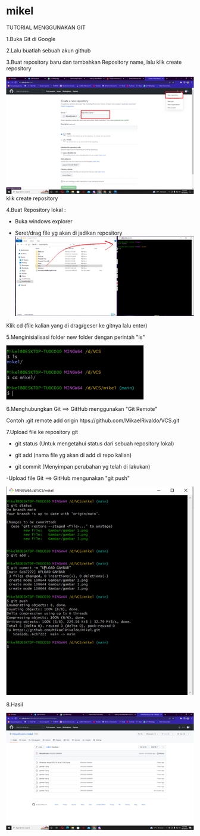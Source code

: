 # mikel
TUTORIAL MENGGUNAKAN GIT

1.Buka Git di Google

2.Lalu buatlah sebuah akun github

3.Buat repository baru dan tambahkan Repository name, lalu klik create repository

![](Gambar/gambar%207.png)
klik create repository

4.Buat Repository lokal :
   - Buka windows explorer
  
   - Seret/drag file yg akan di jadikan repository
 ![](Gambar/gambar%205.png)
 
 Klik cd (file kalian yang di drag/geser ke gitnya lalu enter)

5.Menginisialisasi folder new folder dengan perintah "ls"

![](Gambar/gambar%206.png)

6.Menghubungkan Git ==> GitHub menggunakan "Git Remote"

Contoh  :git remote add origin htps://github.com/MikaelRivaldo/VCS.git

7.Upload file ke repository git

   - git status (Untuk mengetahui status dari sebuah repository lokal)

   - git add (nama file yg akan di add di repo kalian)

   - git commit (Menyimpan perubahan yg telah di lakukan)
  
   -Upload file Git ==> GitHub mengunakan "git push"
  
  ![](Gambar/gambar%204.png)
  
  8.Hasil
  
  ![](Gambar/gambar%208.png)
 

